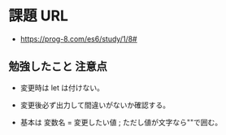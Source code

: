 # 課題 URL

- https://prog-8.com/es6/study/1/8#

## 勉強したこと 注意点

- 変更時は let は付けない。

- 変更後必ず出力して間違いがないか確認する。

- 基本は 変数名 = 変更したい値 ; ただし値が文字なら""で囲む。